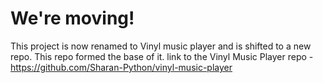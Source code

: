 # We're moving!

This project is now renamed to Vinyl music player and is shifted to a new repo. This repo formed the base of it. link to the Vinyl Music Player repo - https://github.com/Sharan-Python/vinyl-music-player
